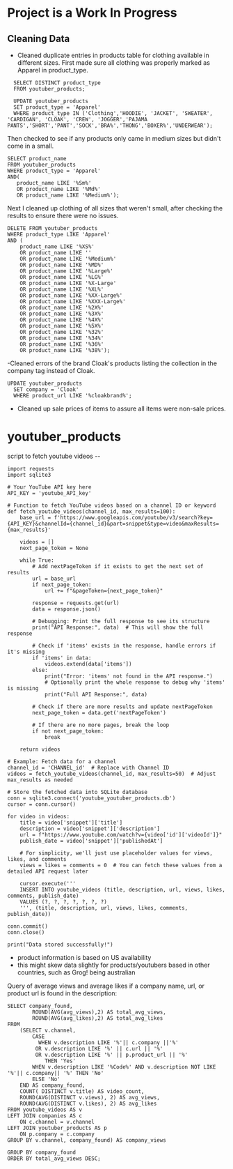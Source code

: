 # Project is a Work In Progress

## Cleaning Data
- Cleaned duplicate entries in products table for clothing available in different sizes.
    First made sure all clothing was properly marked as Apparel in product_type.
```
  SELECT DISTINCT product_type
  FROM youtuber_products;

  UPDATE youtuber_products
  SET product_type = 'Apparel'
  WHERE product_type IN ('Clothing','HOODIE', 'JACKET', 'SWEATER', 'CARDIGAN', 'CLOAK', 'CREW', 'JOGGER','PAJAMA PANTS','SHORT','PANT','SOCK','BRA%','THONG','BOXER%','UNDERWEAR');
```
 Then checked to see if any products only came in medium sizes but didn't come in a small. 
 ```
 SELECT product_name
FROM youtuber_products
WHERE product_type = 'Apparel'
AND( 
    product_name LIKE '%Sm%' 
    OR product_name LIKE '%Md%'
    OR product_name LIKE '%Medium%');
```
Next I cleaned up clothing of all sizes that weren't small, after checking the results to ensure there were no issues. 
```
DELETE FROM youtuber_products
WHERE product_type LIKE 'Apparel' 
AND (
    product_name LIKE '%XS%'
    OR product_name LIKE ''
    OR product_name LIKE '%Medium%'
    OR product_name LIKE '%MD%'
    OR product_name LIKE '%Large%'
    OR product_name LIKE '%LG%'
    OR product_name LIKE '%X-Large'
    OR product_name LIKE '%XL%'
    OR product_name LIKE '%XX-Large%'
    OR product_name LIKE '%XXX-Large%'
    OR product_name LIKE '%2X%'
    OR product_name LIKE '%3X%'
    OR product_name LIKE '%4X%'
    OR product_name LIKE '%5X%'
    OR product_name LIKE '%32%'
    OR product_name LIKE '%34%'
    OR product_name LIKE '%36%'
    OR product_name LIKE '%38%');
```
 -Cleaned errors of the brand Cloak's products listing the collection in the company tag instead of Cloak.
  
```
UPDATE youtuber_products
  SET company = 'Cloak'
  WHERE product_url LIKE '%cloakbrand%';
```
- Cleaned up sale prices of items to assure all items were non-sale prices. 




















# youtuber_products

script to fetch youtube videos -- 
```
import requests
import sqlite3

# Your YouTube API key here
API_KEY = 'youtube_API_key'

# Function to fetch YouTube videos based on a channel ID or keyword
def fetch_youtube_videos(channel_id, max_results=100):
    base_url = f'https://www.googleapis.com/youtube/v3/search?key={API_KEY}&channelId={channel_id}&part=snippet&type=video&maxResults={max_results}'
    
    videos = []
    next_page_token = None

    while True:
        # Add nextPageToken if it exists to get the next set of results
        url = base_url
        if next_page_token:
            url += f"&pageToken={next_page_token}"

        response = requests.get(url)
        data = response.json()

        # Debugging: Print the full response to see its structure
        print("API Response:", data)  # This will show the full response

        # Check if 'items' exists in the response, handle errors if it's missing
        if 'items' in data:
            videos.extend(data['items'])
        else:
            print("Error: 'items' not found in the API response.")
            # Optionally print the whole response to debug why 'items' is missing
            print("Full API Response:", data)

        # Check if there are more results and update nextPageToken
        next_page_token = data.get('nextPageToken')

        # If there are no more pages, break the loop
        if not next_page_token:
            break

    return videos

# Example: Fetch data for a channel
channel_id = 'CHANNEL_id'  # Replace with Channel ID
videos = fetch_youtube_videos(channel_id, max_results=50)  # Adjust max_results as needed

# Store the fetched data into SQLite database
conn = sqlite3.connect('youtube_youtuber_products.db')
cursor = conn.cursor()

for video in videos:
    title = video['snippet']['title']
    description = video['snippet']['description']
    url = f"https://www.youtube.com/watch?v={video['id']['videoId']}"
    publish_date = video['snippet']['publishedAt']

    # For simplicity, we'll just use placeholder values for views, likes, and comments
    views = likes = comments = 0  # You can fetch these values from a detailed API request later

    cursor.execute('''
    INSERT INTO youtube_videos (title, description, url, views, likes, comments, publish_date)
    VALUES (?, ?, ?, ?, ?, ?, ?)
    ''', (title, description, url, views, likes, comments, publish_date))

conn.commit()
conn.close()

print("Data stored successfully!")
```


- product information is based on US availability
- this might skew data slightly for products/youtubers based in other countries, such as Grog! being australian 

Query of average views and average likes if a company name, url, or product url is found in the description: 
```
SELECT company_found,
        ROUND(AVG(avg_views),2) AS total_avg_views,
        ROUND(AVG(avg_likes),2) AS total_avg_likes
FROM
    (SELECT v.channel,
        CASE 
          WHEN v.description LIKE '%'|| c.company ||'%' 
         OR v.description LIKE '%' || c.url || '%' 
         OR v.description LIKE '%' || p.product_url || '%'
            THEN 'Yes'
        WHEN v.description LIKE '%Code%' AND v.description NOT LIKE '%'|| c.company|| '%' THEN 'No'
        ELSE 'No'
    END AS company_found,
    COUNT( DISTINCT v.title) AS video_count, 
    ROUND(AVG(DISTINCT v.views), 2) AS avg_views,
    ROUND(AVG(DISTINCT v.likes), 2) AS avg_likes
FROM youtube_videos AS v
LEFT JOIN companies AS c
    ON c.channel = v.channel
LEFT JOIN youtuber_products AS p
    ON p.company = c.company
GROUP BY v.channel, company_found) AS company_views

GROUP BY company_found
ORDER BY total_avg_views DESC;
```
